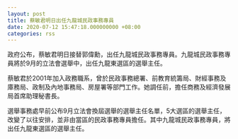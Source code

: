 ```yaml
---
layout: post
title: 蔡敏君明日出任九龍城民政事務專員　
date: 2020-07-12 15:47:18.000000000 +08:00
categories: rss
---
```


政府公布，蔡敏君明日接替郭偉勳，出任九龍城民政事務專員。九龍城民政事務專員將於9月的立法會選舉中，出任九龍東選區的選舉主任。

蔡敏君於2001年加入政務職系，曾於民政事務總署、前教育統籌局、財經事務及庫務局、政制及內地事務局、房屋署等部門工作。她調任前，擔任商務及經濟發展局首席助理秘書長。

選舉事務處早前公布9月立法會換屆選舉的選舉主任名單，5大選區的選舉主任，改變了以往安排，並非由當區的民政事務專員擔任。其中九龍城民政事務專員，將出任九龍東選區的選舉主任。
